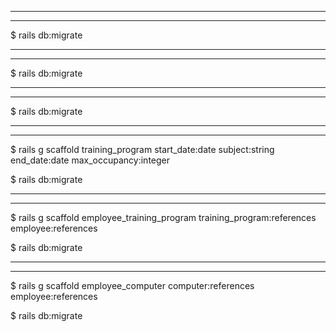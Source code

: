 <!-- Table as lowercase first letter and singular ex: "Computer" . Camel case rails creates underscores for you. -->
<!-- Fields  are name_name:type -->
___________________
<!-- Computer table: -->
___________________

<!-- $ rails g scaffold computer purchase_date:date decommission_date:date -->

$ rails db:migrate

<!-- Postman testing:  -->

___________________
<!-- Department Table: -->
___________________

<!-- $ rails g scaffold department department_name:string expense_budget:float -->

$ rails db:migrate

___________________
<!-- Employee Table: -->
___________________

<!-- $ rails g scaffold employee name_first:string name_last:string job_title:string employee_hire_date:date department:references  -->

$ rails db:migrate

___________________
<!-- training program -->
___________________

$ rails g scaffold training_program start_date:date subject:string end_date:date max_occupancy:integer 

$ rails db:migrate
___________________
___________________

$ rails g scaffold employee_training_program training_program:references employee:references

$ rails db:migrate
___________________
___________________

$ rails g scaffold employee_computer computer:references employee:references 

$ rails db:migrate
